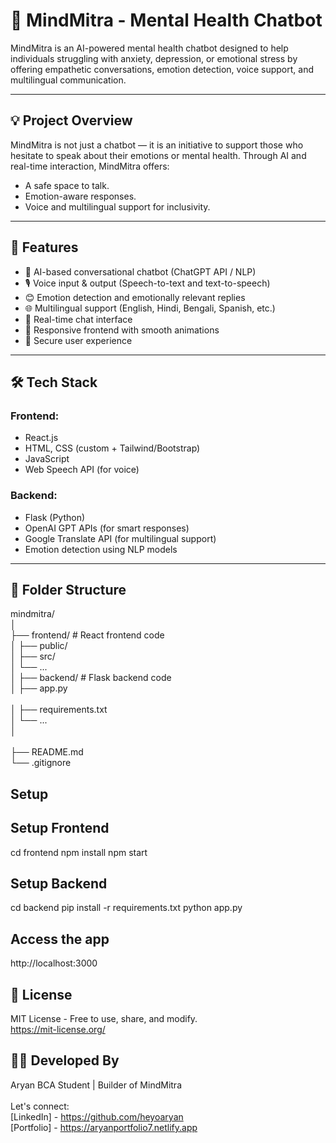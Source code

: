 # 🧠 MindMitra - Mental Health Chatbot

MindMitra is an AI-powered mental health chatbot designed to help individuals struggling with anxiety, depression, or emotional stress by offering empathetic conversations, emotion detection, voice support, and multilingual communication.

---

## 💡 Project Overview

MindMitra is not just a chatbot — it is an initiative to support those who hesitate to speak about their emotions or mental health. Through AI and real-time interaction, MindMitra offers:
- A safe space to talk.
- Emotion-aware responses.
- Voice and multilingual support for inclusivity.

---

## 🚀 Features

- 🧠 AI-based conversational chatbot (ChatGPT API / NLP)
- 🎙️ Voice input & output (Speech-to-text and text-to-speech)
- 😊 Emotion detection and emotionally relevant replies
- 🌐 Multilingual support (English, Hindi, Bengali, Spanish, etc.)
- 💬 Real-time chat interface
- 📱 Responsive frontend with smooth animations
- 🔐 Secure user experience

---

## 🛠️ Tech Stack

### Frontend:
- React.js
- HTML, CSS (custom + Tailwind/Bootstrap)
- JavaScript
- Web Speech API (for voice)

### Backend:
- Flask (Python)
- OpenAI GPT APIs (for smart responses)
- Google Translate API (for multilingual support)
- Emotion detection using NLP models

---

## 📁 Folder Structure

mindmitra/ <br>
│    <br>
├── frontend/ # React frontend code    <br>
│ ├── public/    <br>
│ ├── src/      <br>
│ └── ...      <br>
│
├── backend/ # Flask backend code    <br>
│ ├── app.py      <br>    
│ ├── requirements.txt      <br>
│ └── ...          <br>
│        <br>    
├── README.md        <br>
└── .gitignore        <br>

## Setup
## Setup Frontend
cd frontend
npm install
npm start

## Setup Backend
cd backend
pip install -r requirements.txt
python app.py

## Access the app
http://localhost:3000

## 📃 License
MIT License - Free to use, share, and modify.  <br>
https://mit-license.org/

## 👨‍💻 Developed By
Aryan
BCA Student | Builder of MindMitra    <br>
<br>
Let's connect:  <br>
[LinkedIn] - https://github.com/heyoaryan    <br>
[Portfolio] - https://aryanportfolio7.netlify.app 
 
